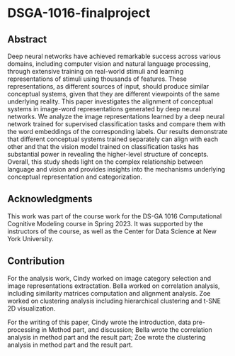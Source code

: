 # DSGA-1016-finalproject
## Abstract
Deep neural networks have achieved remarkable success across various domains, including computer vision and natural language processing, through extensive training on real-world stimuli and learning representations of stimuli using thousands of features. These representations, as different sources of input, should produce similar conceptual systems, given that they are different viewpoints of the same underlying reality. 
This paper investigates the alignment of conceptual systems in image-word representations generated by deep neural networks. We analyze the image representations learned by a deep neural network trained for supervised classification tasks and compare them with the word embeddings of the corresponding labels. Our results demonstrate that different conceptual systems trained separately can align with each other and that the vision model trained on classification tasks has substantial power in revealing the higher-level structure of concepts. Overall, this study sheds light on the complex relationship between language and vision and provides insights into the mechanisms underlying conceptual representation and categorization.

## Acknowledgments
This work was part of the course work for the DS-GA 1016 Computational Cognitive Modeling course in Spring 2023. It was supported by the instructors of the course, as well as the Center for Data Science at New York University.

## Contribution
For the analysis work, Cindy worked on image category selection and image representations extractation. Bella worked on correlation analysis, including similarity matrices computation and alignment analysis. Zoe worked on clustering analysis including hierarchical clustering and t-SNE 2D visualization. 

For the writing of this paper, Cindy wrote the introduction, data pre-processing in Method part, and discussion; Bella wrote the correlation analysis in method part and the result part; Zoe wrote the clustering analysis in method part and the result part.
